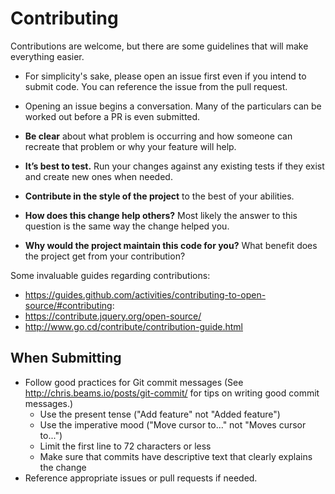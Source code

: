 # Contributing

Contributions are welcome, but there are some guidelines that will make everything easier.

* For simplicity's sake, please open an issue first even if you intend to submit code. You can reference the issue from the pull request.
* Opening an issue begins a conversation. Many of the particulars can be worked out before a PR is even submitted.
   
 * **Be clear** about what problem is occurring and how someone can recreate that problem or why your feature will help.
 * **It’s best to test.** Run your changes against any existing tests if they exist and create new ones when needed.
 * **Contribute in the style of the project** to the best of your abilities.
 * **How does this change help others?** Most likely the answer to this question is the same way the change helped you.
 * **Why would the project maintain this code for you?** What benefit does the project get from your contribution?
 
 
Some invaluable guides regarding contributions:

* https://guides.github.com/activities/contributing-to-open-source/#contributing:
* https://contribute.jquery.org/open-source/
* http://www.go.cd/contribute/contribution-guide.html

## When Submitting

* Follow good practices for Git commit messages (See http://chris.beams.io/posts/git-commit/ for tips on writing good commit messages.)
    * Use the present tense ("Add feature" not "Added feature")
    * Use the imperative mood ("Move cursor to..." not "Moves cursor to...")
    * Limit the first line to 72 characters or less
    * Make sure that commits have descriptive text that clearly explains the change 
* Reference appropriate issues or pull requests if needed.
